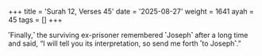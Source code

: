 +++
title = 'Surah 12, Verses 45'
date = '2025-08-27'
weight = 1641
ayah = 45
tags = []
+++

˹Finally,˺ the surviving ex-prisoner remembered ˹Joseph˺ after a long time and said, “I will tell you its interpretation, so send me forth ˹to Joseph˺.”